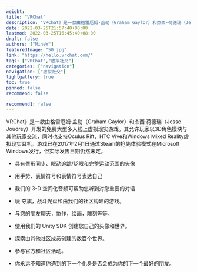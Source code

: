 ```yaml
---
weight: 
title: "VRChat"
description: "VRChat》是一款由格雷厄姆·盖勒（Graham Gaylor）和杰西·荷德瑞（Jesse Joudrey）开发的免费大型多人线上虚拟现实游戏。其允许玩家以3D角色模块与其他玩家交流，同时也支持Oculus Rift、HTC Vive和Windows Mixed Reality虚拟现实耳机。游戏已在2017年2月1日通过Steam的抢先体验模式在Microsoft Windows发行，但实际发售日期仍然未定。"
date: 2022-03-25T21:57:40+08:00
lastmod: 2022-03-25T16:45:40+08:00
draft: false
authors: ["MineW"]
featuredImage: "50.jpg"
link: "https://hello.vrchat.com/"
tags: ["VRChat","虚拟社交"]
categories: ["navigation"]
navigation: ["虚拟社交"]
lightgallery: true
toc: true
pinned: false
recommend: false

recommend1: false
---
```

VRChat》是一款由格雷厄姆·盖勒（Graham Gaylor）和杰西·荷德瑞（Jesse Joudrey）开发的免费大型多人线上虚拟现实游戏。其允许玩家以3D角色模块与其他玩家交流，同时也支持Oculus Rift、HTC Vive和Windows Mixed Reality虚拟现实耳机。游戏已在2017年2月1日通过Steam的抢先体验模式在Microsoft Windows发行，但实际发售日期仍然未定。

- 具有唇形同步、眼动追踪/眨眼和完整运动范围的头像

- 用手势、表情符号和表情符号表达自己

- 我们的 3-D 空间化音频可帮助您听到对您重要的对话

- 玩 夺旗，战斗光盘和由我们的社区构建的游戏。

- 与您的朋友聊天，协作，绘画，雕刻等等。

- 使用我们的 Unity SDK 创建您自己的头像和世界。

- 探索由其他社区成员创建的数百个世界。

- 参与官方和社区活动。

- 你永远不知道你遇到的下一个化身是否会成为你的下一个最好的朋友。